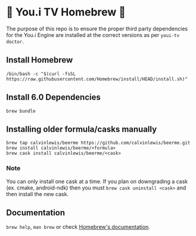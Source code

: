 # 🍺 You.i TV Homebrew 🍺
The purpose of this repo is to ensure the proper third party dependencies for the You.i Engine are installed at the correct versions as per `youi-tv doctor`.

## Install Homebrew
```
/bin/bash -c "$(curl -fsSL https://raw.githubusercontent.com/Homebrew/install/HEAD/install.sh)"
```

## Install 6.0 Dependencies
```
brew bundle
```

## Installing older formula/casks manually
```
brew tap calvinlewis/beerme https://github.com/calvinlewis/beerme.git
brew install calvinlewis/beerme/<formula>
brew cask install calvinlewis/beerme/<cask>
```

### Note
You can only install one cask at a time. If you plan on downgrading a cask (ex. cmake, android-ndk) then you must `brew cask uninstall <cask>` and then install the new cask.

## Documentation
`brew help`, `man brew` or check [Homebrew's documentation](https://docs.brew.sh).
